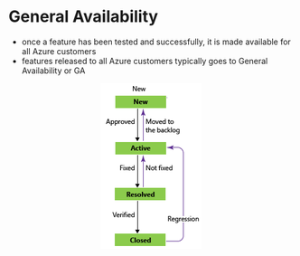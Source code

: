 # General Availability

- once a feature has been tested and successfully, it is made available for all Azure customers 
- features released to all Azure customers typically goes to General Availability or GA

<p align="center">
<img src="https://raw.githubusercontent.com/BIT-R0nIn/AZ-900-Microsoft-Azure-Fundamentals-Study-Notes/master/img/ga.png">
</p>

